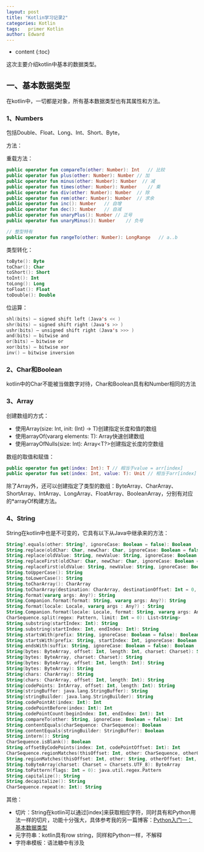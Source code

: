```yaml
---
layout: post
title: "Kotlin学习记录2"
categories: Kotlin
tags:   primer Kotlin
author: Edward
---
```


* content
{:toc}

这次主要介绍kotlin中基本的数据类型。





## 一、基本数据类型

在kotlin中，一切都是对象，所有基本数据类型也有其属性和方法。

### 1、Numbers

包括Double、Float、Long、Int、Short、Byte，

方法：

重载方法：

```kotlin
public operator fun compareTo(other: Number): Int   // 比较
public operator fun plus(other: Number): Number // 加
public operator fun minus(other: Number): Number  // 减
public operator fun times(other: Number): Number    // 乘
public operator fun div(other: Number): Number  // 除
public operator fun rem(other: Number): Number  // 求余
public operator fun inc(): Number   // 自增
public operator fun dec(): Number   // 自减
public operator fun unaryPlus(): Number // 正号
public operator fun unaryMinus(): Number    // 负号

// 整型特有
public operator fun rangeTo(other: Number): LongRange   // a..b
```

类型转化：

```kotlin
toByte(): Byte
toChar(): Char
toShort(): Short
toInt(): Int
toLong(): Long
toFloat(): Float
toDouble(): Double
```

位运算：

```kotlin
shl(bits) – signed shift left (Java's << )
shr(bits) – signed shift right (Java's >> )
ushr(bits) – unsigned shift right (Java's >>> )
and(bits) – bitwise and
or(bits) – bitwise or
xor(bits) – bitwise xor
inv() – bitwise inversion 
```

### 2、Char和Boolean

kotlin中的Char不能被当做数字对待，Char和Boolean具有和Number相同的方法

### 3、Array

创建数组的方式：

- 使用Array(size: Int, init: (Int) -> T)创建指定长度和值的数组
- 使用arrayOf(vararg elements: T): Array<T>快速创建数组
- 使用arrayOfNulls(size: Int): Array<T?>创建指定长度的空数组

数组的取值和赋值：

```kotlin
public operator fun get(index: Int): T // 相当于value = arr[index]
public operator fun set(index: Int, value: T): Unit // 相当于arr[index] = value
```

除了Array外，还可以创建指定了类型的数组：ByteArray、CharArray、ShortArray、IntArray、LongArray、FloatArray、BooleanArray，分别有对应的*arrayOf构建方法。

### 4、String

String在kotlin中也是不可变的，它具有以下从Java中继承来的方法：

```kotlin
String?.equals(other: String?, ignoreCase: Boolean = false): Boolean
String.replace(oldChar: Char, newChar: Char, ignoreCase: Boolean = false): String
String.replace(oldValue: String, newValue: String, ignoreCase: Boolean = false): String
String.replaceFirst(oldChar: Char, newChar: Char, ignoreCase: Boolean = false): String
String.replaceFirst(oldValue: String, newValue: String, ignoreCase: Boolean = false): String
String.toUpperCase(): String
String.toLowerCase(): String
String.toCharArray(): CharArray
String.toCharArray(destination: CharArray, destinationOffset: Int = 0, startIndex: Int = 0, endIndex: Int = length): CharArray
String.format(vararg args: Any?): String
String.Companion.format(format: String, vararg args: Any?): String
String.format(locale: Locale, vararg args : Any?) : String
String.Companion.format(locale: Locale, format: String, vararg args: Any?): String
CharSequence.split(regex: Pattern, limit: Int = 0): List<String>
String.substring(startIndex: Int): String
String.substring(startIndex: Int, endIndex: Int): String
String.startsWith(prefix: String, ignoreCase: Boolean = false): Boolean 
String.startsWith(prefix: String, startIndex: Int, ignoreCase: Boolean = false): Boolean
String.endsWith(suffix: String, ignoreCase: Boolean = false): Boolean
String(bytes: ByteArray, offset: Int, length: Int, charset: Charset): String
String(bytes: ByteArray, charset: Charset): String
String(bytes: ByteArray, offset: Int, length: Int): String
String(bytes: ByteArray): String
String(chars: CharArray): String
String(chars: CharArray, offset: Int, length: Int): String 
String(codePoints: IntArray, offset: Int, length: Int): String
String(stringBuffer: java.lang.StringBuffer): String
String(stringBuilder: java.lang.StringBuilder): String
String.codePointAt(index: Int): Int
String.codePointBefore(index: Int): Int
String.codePointCount(beginIndex: Int, endIndex: Int): Int
String.compareTo(other: String, ignoreCase: Boolean = false): Int
String.contentEquals(charSequence: CharSequence): Boolean
String.contentEquals(stringBuilder: StringBuffer): Boolean
String.intern(): String
CharSequence.isBlank(): Boolean 
String.offsetByCodePoints(index: Int, codePointOffset: Int): Int 
CharSequence.regionMatches(thisOffset: Int, other: CharSequence, otherOffset: Int, length: Int, ignoreCase: Boolean = false): Boolean
String.regionMatches(thisOffset: Int, other: String, otherOffset: Int, length: Int, ignoreCase: Boolean = false): Boolean
String.toByteArray(charset: Charset = Charsets.UTF_8): ByteArray
String.toPattern(flags: Int = 0): java.util.regex.Pattern
String.capitalize(): String
String.decapitalize(): String
CharSequence.repeat(n: Int): String

```

其他：
- 切片：String在kotlin可以通过[index]来获取相应字符，同时具有和Python用法一样的切片，功能十分强大，具体参考我的另一篇博客：[Python入门一：基本数据类型](http://www.isedwardtang.com/2016/08/20/python-primer-1/)
- 元字符串：kotlin具有row string，同样和Python一样，不解释
- 字符串模板：语法糖中有涉及